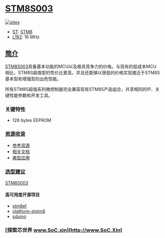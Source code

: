 ﻿# [STM8S003](https://github.com/SoCXin/STM8S003)

[![sites](http://182.61.61.133/link/resources/SoC.png)](http://www.SoC.Xin)

* [ST](https://www.st.com/zh/): [STM8](https://github.com/SoCXin/8051)
* [L1R2](https://github.com/SoCXin/Level): 16 MHz

## [简介](https://github.com/SoCXin/STM8S003/wiki)

[STM8S003](https://github.com/SoCXin/STM8S003)具备基本功能的MCU以及极具竞争力的价格。与现有的低成本MCU相比，STM8S超值型的性价比更高，并且还能够以很低的价格实现接近于STM8S基本型和增强型的出色性能。

所有STM8S超值系列微控制器完全兼容现有STM8S产品组合，共享相同的IP、关键性能参数和开发工具。

### 关键特性

* 128 bytes EEPROM

### [资源收录](https://github.com/SoCXin)

* [参考资源](src/)
* [相关文档](docs/)
* [典型应用](project/)

### [选型建议](https://github.com/SoCXin)

[STM8S003](https://www.st.com/zh/microcontrollers-microprocessors/stm8s-value-line.html)



#### 高可用度开源项目

* [stm8ef](https://github.com/TG9541/stm8ef)
* [platform-ststm8](https://github.com/platformio/platform-ststm8)
* [sduino](https://github.com/tenbaht/sduino)


### [探索芯世界 www.SoC.xin](http://www.SoC.Xin)
